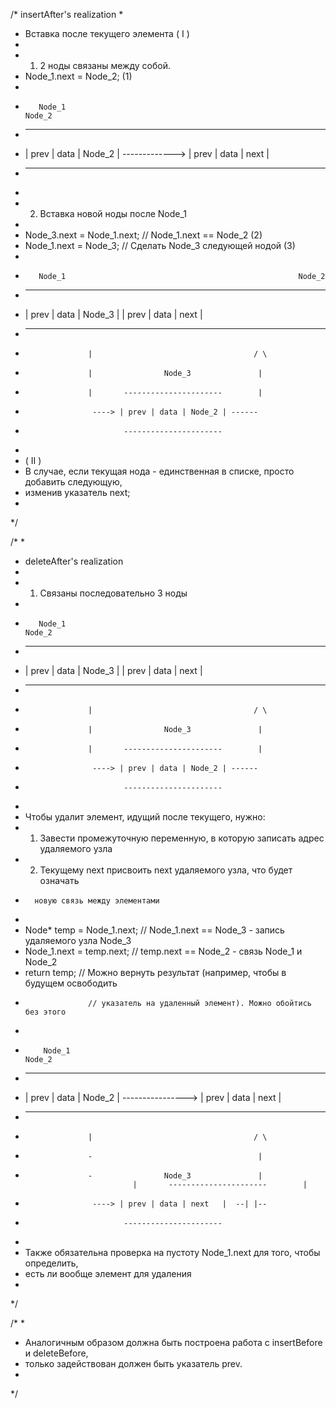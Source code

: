 
/* insertAfter's realization
*
* Вставка после текущего элемента  ( I )
*
* 1) 2 ноды связаны между собой.
*	Node_1.next = Node_2; (1)
*
*        Node_1									                     Node_2
*  --------------------                       --------------------
* | prev | data | Node_2 |	------------->	 | prev | data | next |
*  --------------------					              --------------------
*
* 2) Вставка новой ноды после Node_1
*
* Node_3.next = Node_1.next; // Node_1.next == Node_2    (2)
* Node_1.next = Node_3; // Сделать Node_3 следующей нодой     (3)
*
*        Node_1									                   Node_2
*  --------------------                     --------------------
* | prev | data | Node_3 |	             	 | prev | data | next |
*  --------------------					            --------------------
*                   |                                    / \
*                   |                Node_3               |
*                   |       ----------------------        |
*                    ----> | prev | data | Node_2 | ------
*                           ----------------------
*
* ( II )
* В случае, если текущая нода - единственная в списке, просто добавить следующую,
* изменив указатель next;
*
*/

/*
*
* deleteAfter's realization
*
* 1) Связаны последовательно 3 ноды
* 
*        Node_1									                    Node_2
*  --------------------                      --------------------
* | prev | data | Node_3 |	                | prev | data | next |
*  --------------------					             --------------------
*                   |                                    / \
*                   |                Node_3               |
*                   |       ----------------------        |
*                    ----> | prev | data | Node_2 | ------
*                           ----------------------
*
* Чтобы удалит элемент, идущий после текущего, нужно:
*  1) Завести промежуточную переменную, в которую записать адрес удаляемого узла
*  2) Текущему next присвоить next удаляемого узла, что будет означать
*		новую связь между элементами
*
*  Node<T>* temp = Node_1.next; // Node_1.next == Node_3 - запись удаляемого узла Node_3
*  Node_1.next = temp.next;     // temp.next == Node_2 - связь Node_1 и Node_2
*  return temp;     // Можно вернуть результат (например, чтобы в будущем освободить
*				    // указатель на удаленный элемент). Можно обойтись без этого
*
*         Node_1									                   Node_2
*  --------------------                       --------------------
* | prev | data | Node_2 | ----------------> | prev | data | next |
*  --------------------					              --------------------
*                   |                                    / \
*                   -                                     |
*                   -                Node_3               |
					          |       ----------------------        |
*                    ----> | prev | data | next   |  --| |--
*                           ----------------------
*
*  Также обязательна проверка на пустоту Node_1.next для того, чтобы определить,
*  есть ли вообще элемент для удаления
*
*/

/*
*
*  Аналогичным образом должна быть построена работа с insertBefore и deleteBefore,
*  только задействован должен быть указатель prev.
*
*/

